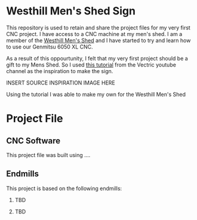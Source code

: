 # Westhill Men's Shed Sign

This repository is used to retain and share the project files for my very first CNC project. I have access to a CNC machine at my men's shed. I am a member of the [Westhill Men's Shed](https://westhillmensshed.co.uk/) and I have started to try and learn how to use our Genmitsu 6050 XL CNC.

As a result of this oppourtunity, I felt that my very first project should be a gift to my Mens Shed. So I used [this tutorial](https://youtu.be/ooTRI9rHydw?si=Rx-USfFQcL9nOxGO) from the Vectric youtube channel as the inspiration to make the sign.



INSERT SOURCE INSPIRATION IMAGE HERE



Using the tutorial I was able to make my own for the Westhill Men's Shed







# 

# Project File

## CNC Software

This project file was built using ....

## Endmills

This project is based on the following endmills:

1. TBD

2. TBD

 
